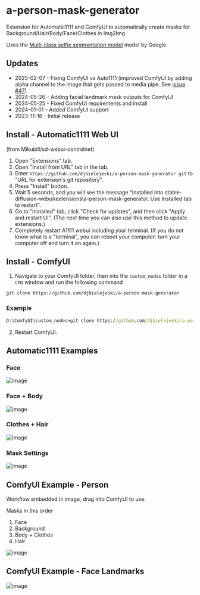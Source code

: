 # a-person-mask-generator
Extension for Automatic1111 and ComfyUI to automatically create masks for Background/Hair/Body/Face/Clothes in Img2Img

Uses the [Multi-class selfie segmentation model](https://developers.google.com/mediapipe/solutions/vision/image_segmenter#multiclass-model) model by Google.

## Updates
- 2025-02-07 - Fixing ComfyUI vs Auto1111 (improved ComfyUI by adding alpha channel to the image that gets passed to media pipe.  See [issue #47](https://github.com/djbielejeski/a-person-mask-generator/issues/47))
- 2024-05-26 - Adding facial landmark mask outputs for ComfyUI
- 2024-05-25 - Fixed ComfyUI requirements and install
- 2024-01-01 - Added ComfyUI support
- 2023-11-16 - Initial release

## Install - Automatic1111 Web UI

(from Mikubill/sd-webui-controlnet)

1. Open "Extensions" tab.
2. Open "Install from URL" tab in the tab.
3. Enter `https://github.com/djbielejeski/a-person-mask-generator.git` to "URL for extension's git repository".
4. Press "Install" button.
5. Wait 5 seconds, and you will see the message "Installed into stable-diffusion-webui\extensions\a-person-mask-generator. Use Installed tab to restart".
6. Go to "Installed" tab, click "Check for updates", and then click "Apply and restart UI". (The next time you can also use this method to update extensions.)
7. Completely restart A1111 webui including your terminal. (If you do not know what is a "terminal", you can reboot your computer: turn your computer off and turn it on again.)


## Install - ComfyUI

1. Navigate to your ComfyUI folder, then into the `custom_nodes` folder in a `CMD` window and run the following command

```
git clone https://github.com/djbielejeski/a-person-mask-generator
```

### Example
```cmd
D:\ComfyUI\custom_nodes>git clone https://github.com/djbielejeski/a-person-mask-generator
```

2. Restart ComfyUI.



## Automatic1111 Examples

### Face
![image](readme/01-face.png)

### Face + Body
![image](readme/02-face+body.png)

### Clothes + Hair
![image](readme/03-clothes+hair.png)

### Mask Settings
![image](readme/04-mask-settings.png)


## ComfyUI Example - Person

Workflow embedded in image, drag into ComfyUI to use.

Masks in this order

1) Face
2) Background
3) Body + Clothes
4) Hair

![image](readme/ComfyUI-workflow.png)

## ComfyUI Example - Face Landmarks

![image](readme/ComfyUI-Workflow-FaceLandmarks.png)
